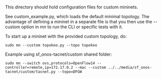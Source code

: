 This directory should hold configuration files for custom mininets.

See custom_example.py, which loads the default minimal topology.  The advantage of defining a mininet in a separate file is that you then use the --custom option in mn to run the CLI or specific tests with it.

To start up a mininet with the provided custom topology, do:
```
sudo mn --custom topokeo.py --topo topokeo
```

Example using sf_onos-tacnet/custom shared folder:
```
sudo mn --switch ovs,protocols=OpenFlow14 --controller=remote,ip=172.17.0.2 --mac --custom ../../media/sf_onos-tacnet/custom/tacnet.py --topo=DFGW
```
